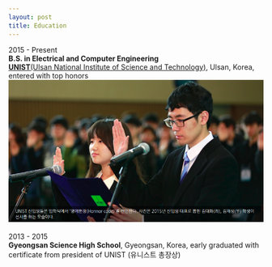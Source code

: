 ```yaml
---
layout: post
title: Education
---
```


2015 - Present <br />
__B.S. in Electrical and Computer Engineering__ <br />
[__UNIST__(Ulsan National Institute of Science and Technology)](http://www.unist.ac.kr/), Ulsan, Korea, entered with top honors
[![representative](../img/representative.png)](http://news.unist.ac.kr/kor/20150225-01/)
<br />
<br />
2013 - 2015<br />
__Gyeongsan Science High School__, Gyeongsan, Korea, early graduated with certificate from president of UNIST (유니스트 총장상)<br />


